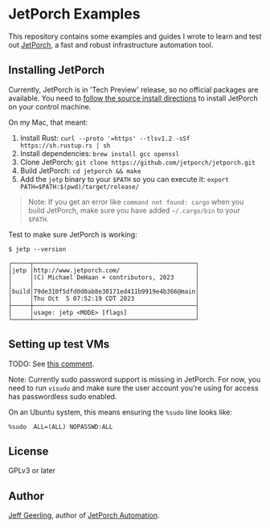 # JetPorch Examples

This repository contains some examples and guides I wrote to learn and test out [JetPorch](https://www.jetporch.com), a fast and robust infrastructure automation tool.

## Installing JetPorch

Currently, JetPorch is in 'Tech Preview' release, so no official packages are available. You need to [follow the source install directions](https://www.jetporch.com/basics/installing-from-source) to install JetPorch on your control machine.

On my Mac, that meant:

  1. Install Rust: `curl --proto '=https' --tlsv1.2 -sSf https://sh.rustup.rs | sh`
  1. Install dependencies: `brew install gcc openssl`
  1. Clone JetPorch: `git clone https://github.com/jetporch/jetporch.git`
  1. Build JetPorch: `cd jetporch && make`
  1. Add the `jetp` binary to your `$PATH` so you can execute it: `export PATH=$PATH:$(pwd)/target/release/`

> Note: If you get an error like `command not found: cargo` when you build JetPorch, make sure you have added `~/.cargo/bin` to your `$PATH`.

Test to make sure JetPorch is working:

```
$ jetp --version

┌─────┬─────────────────────────────────────────────┐
│jetp │http://www.jetporch.com/                     │
│     │(C) Michael DeHaan + contributors, 2023      │
│     │                                             │
│build│79de310f5dfd0d0ab8e30171ed411b9919e4b366@main│
│     │Thu Oct  5 07:52:19 CDT 2023                 │
├─────┼─────────────────────────────────────────────┤
│     │usage: jetp <MODE> [flags]                   │
└─────┴─────────────────────────────────────────────┘
```

## Setting up test VMs

TODO: See [this comment](https://github.com/geerlingguy/ansible-for-devops/issues/404#issuecomment-1747846798).

Note: Currently sudo password support is missing in JetPorch. For now, you need to run `visudo` and make sure the user account you're using for access has passwordless sudo enabled.

On an Ubuntu system, this means ensuring the `%sudo` line looks like:

```
%sudo  ALL=(ALL) NOPASSWD:ALL
```

## License

GPLv3 or later

## Author

[Jeff Geerling](https://www.jeffgeerling.com), author of [JetPorch Automation](https://www.jetporchautomation.com).
